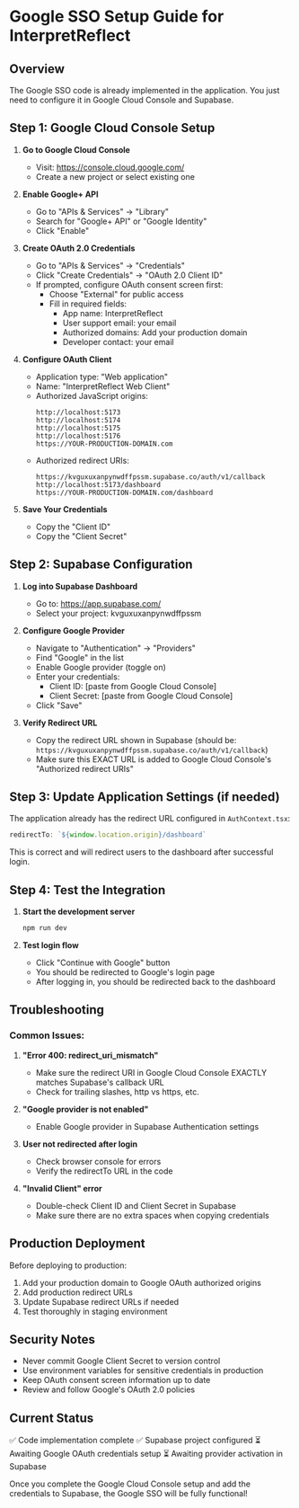 # Google SSO Setup Guide for InterpretReflect

## Overview
The Google SSO code is already implemented in the application. You just need to configure it in Google Cloud Console and Supabase.

## Step 1: Google Cloud Console Setup

1. **Go to Google Cloud Console**
   - Visit: https://console.cloud.google.com/
   - Create a new project or select existing one

2. **Enable Google+ API**
   - Go to "APIs & Services" → "Library"
   - Search for "Google+ API" or "Google Identity"
   - Click "Enable"

3. **Create OAuth 2.0 Credentials**
   - Go to "APIs & Services" → "Credentials"
   - Click "Create Credentials" → "OAuth 2.0 Client ID"
   - If prompted, configure OAuth consent screen first:
     - Choose "External" for public access
     - Fill in required fields:
       - App name: InterpretReflect
       - User support email: your email
       - Authorized domains: Add your production domain
       - Developer contact: your email

4. **Configure OAuth Client**
   - Application type: "Web application"
   - Name: "InterpretReflect Web Client"
   - Authorized JavaScript origins:
     ```
     http://localhost:5173
     http://localhost:5174
     http://localhost:5175
     http://localhost:5176
     https://YOUR-PRODUCTION-DOMAIN.com
     ```
   - Authorized redirect URIs:
     ```
     https://kvguxuxanpynwdffpssm.supabase.co/auth/v1/callback
     http://localhost:5173/dashboard
     https://YOUR-PRODUCTION-DOMAIN.com/dashboard
     ```

5. **Save Your Credentials**
   - Copy the "Client ID"
   - Copy the "Client Secret"

## Step 2: Supabase Configuration

1. **Log into Supabase Dashboard**
   - Go to: https://app.supabase.com/
   - Select your project: kvguxuxanpynwdffpssm

2. **Configure Google Provider**
   - Navigate to "Authentication" → "Providers"
   - Find "Google" in the list
   - Enable Google provider (toggle on)
   - Enter your credentials:
     - Client ID: [paste from Google Cloud Console]
     - Client Secret: [paste from Google Cloud Console]
   - Click "Save"

3. **Verify Redirect URL**
   - Copy the redirect URL shown in Supabase (should be: `https://kvguxuxanpynwdffpssm.supabase.co/auth/v1/callback`)
   - Make sure this EXACT URL is added to Google Cloud Console's "Authorized redirect URIs"

## Step 3: Update Application Settings (if needed)

The application already has the redirect URL configured in `AuthContext.tsx`:
```javascript
redirectTo: `${window.location.origin}/dashboard`
```

This is correct and will redirect users to the dashboard after successful login.

## Step 4: Test the Integration

1. **Start the development server**
   ```bash
   npm run dev
   ```

2. **Test login flow**
   - Click "Continue with Google" button
   - You should be redirected to Google's login page
   - After logging in, you should be redirected back to the dashboard

## Troubleshooting

### Common Issues:

1. **"Error 400: redirect_uri_mismatch"**
   - Make sure the redirect URI in Google Cloud Console EXACTLY matches Supabase's callback URL
   - Check for trailing slashes, http vs https, etc.

2. **"Google provider is not enabled"**
   - Enable Google provider in Supabase Authentication settings

3. **User not redirected after login**
   - Check browser console for errors
   - Verify the redirectTo URL in the code

4. **"Invalid Client" error**
   - Double-check Client ID and Client Secret in Supabase
   - Make sure there are no extra spaces when copying credentials

## Production Deployment

Before deploying to production:

1. Add your production domain to Google OAuth authorized origins
2. Add production redirect URLs
3. Update Supabase redirect URLs if needed
4. Test thoroughly in staging environment

## Security Notes

- Never commit Google Client Secret to version control
- Use environment variables for sensitive credentials in production
- Keep OAuth consent screen information up to date
- Review and follow Google's OAuth 2.0 policies

## Current Status

✅ Code implementation complete
✅ Supabase project configured
⏳ Awaiting Google OAuth credentials setup
⏳ Awaiting provider activation in Supabase

Once you complete the Google Cloud Console setup and add the credentials to Supabase, the Google SSO will be fully functional!